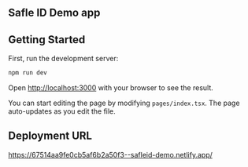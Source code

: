 ## Safle ID Demo app

## Getting Started

First, run the development server:

```bash
npm run dev
```

Open [http://localhost:3000](http://localhost:3000) with your browser to see the result.

You can start editing the page by modifying `pages/index.tsx`. The page auto-updates as you edit the file.

## Deployment URL

https://67514aa9fe0cb5af6b2a50f3--safleid-demo.netlify.app/